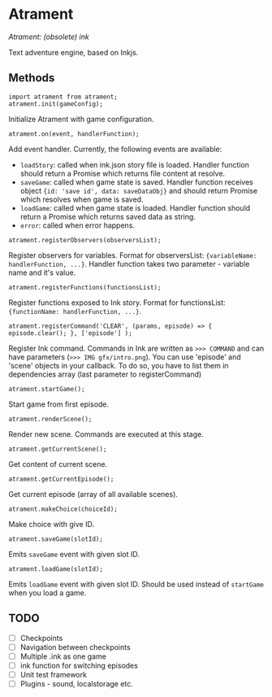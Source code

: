 # Atrament

*Atrament: (obsolete) ink*

Text adventure engine, based on Inkjs.

## Methods

```
import atrament from atrament;
atrament.init(gameConfig);
```
Initialize Atrament with game configuration.

```
atrament.on(event, handlerFunction);
```
Add event handler. Currently, the following events are available:
* `loadStory`: called when ink.json story file is loaded. Handler function should return a Promise which returns file content at resolve.
* `saveGame`: called when game state is saved. Handler function receives object `{id: 'save id', data: saveDataObj}` and should return Promise which resolves when game is saved.
* `loadGame`: called when game state is loaded. Handler function should return a Promise which returns saved data as string.
* `error`: called when error happens.

```
atrament.registerObservers(observersList);
```
Register observers for variables. Format for observersList: `{variableName: handlerFunction, ...}`. Handler function takes two parameter - variable name and it's value.

```
atrament.registerFunctions(functionsList);
```
Register functions exposed to Ink story. Format for functionsList: `{functionName: handlerFunction, ...}`.

```
atrament.registerCommand('CLEAR', (params, episode) => { episode.clear(); }, ['episode'] );
```
Register Ink command. Commands in Ink are written as `>>> COMMAND` and can have parameters (`>>> IMG gfx/intro.png`). You can use 'episode' and 'scene' objects in your callback. To do so, you have to list them in dependencies array (last parameter to registerCommand)

```
atrament.startGame();
```
Start game from first episode.

```
atrament.renderScene();
```
Render new scene. Commands are executed at this stage.

```
atrament.getCurrentScene();
```
Get content of current scene.

```
atrament.getCurrentEpisode();
```
Get current episode (array of all available scenes).

```
atrament.makeChoice(choiceId);
```
Make choice with give ID.

```
atrament.saveGame(slotId);
```
Emits `saveGame` event with given slot ID.

```
atrament.loadGame(slotId);
```
Emits `loadGame` event with given slot ID. Should be used instead of `startGame` when you load a game.

## TODO
- [ ] Checkpoints
- [ ] Navigation between checkpoints
- [ ] Multiple .ink as one game
- [ ] ink function for switching episodes
- [ ] Unit test framework
- [ ] Plugins - sound, localstorage etc.